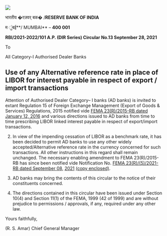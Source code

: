 ![](_page_0_Picture_0.jpeg)

भारतीय �रज़वर् बक� /**RESERVE BANK OF INDIA** 

म ुंबई**/ MUMBAI** – **400 001**

**RBI/2021-2022/101 A.P. (DIR Series) Circular No.13 September 28, 2021** 

To

All Category-I Authorised Dealer Banks

## **Use of any Alternative reference rate in place of LIBOR for interest payable in respect of export / import transactions**

Attention of Authorised Dealer Category– I banks (AD banks) is invited to extant Regulation 15 of Foreign Exchange Management (Export of Goods & Services) Regulations, 2015 notified vide [FEMA 23\(R\)/2015-RB dated January 12, 2016](https://www.rbi.org.in/Scripts/NotificationUser.aspx?Id=10256&Mode=0) and various directions issued to AD banks from time to time prescribing LIBOR linked interest payable in respect of export/import transactions.

2. In view of the impending cessation of LIBOR as a benchmark rate, it has been decided to permit AD banks to use any other widely accepted/Alternative reference rate in the currency concerned for such transactions. All other instructions in this regard shall remain unchanged. The necessary enabling amendment to FEMA 23(R)/2015-RB has since been notified vide Notification No. [FEMA 23\(R\)/\(5\)/2021-RB dated September 08,](https://www.rbi.org.in/Scripts/NotificationUser.aspx?Id=12167&Mode=0)  [2021](https://www.rbi.org.in/Scripts/NotificationUser.aspx?Id=12167&Mode=0) [\(copy enclosed\)](https://rbidocs.rbi.org.in/rdocs/content/pdfs/Gazette28092021.pdf).

3. AD banks may bring the contents of this circular to the notice of their constituents concerned.

4. The directions contained in this circular have been issued under Section 10(4) and Section 11(1) of the FEMA, 1999 (42 of 1999) and are without prejudice to permissions / approvals, if any, required under any other law.

Yours faithfully,

(R. S. Amar) Chief General Manager